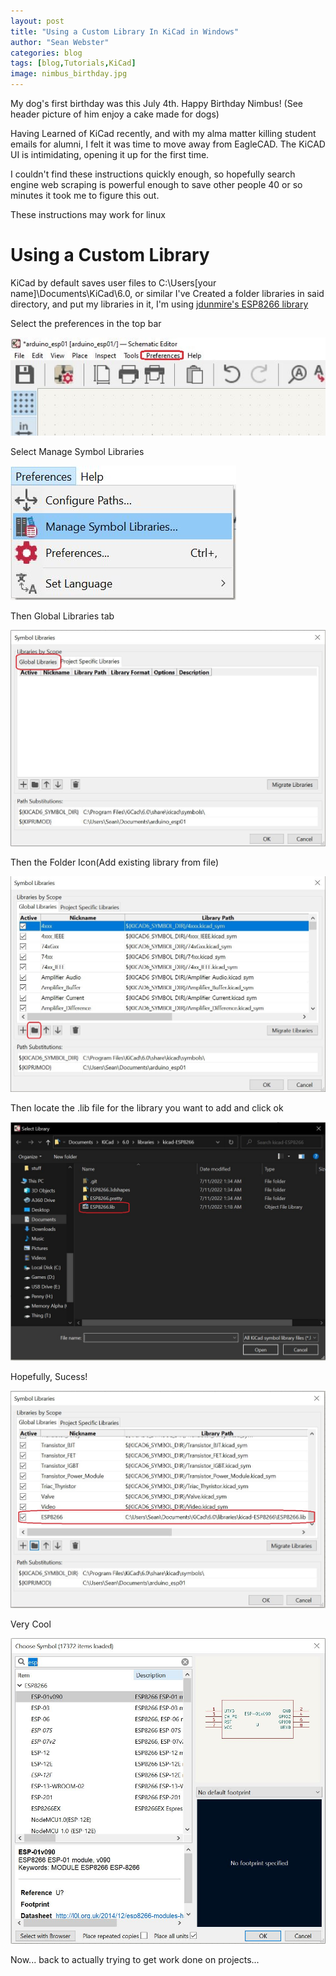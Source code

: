```yaml
---
layout: post
title: "Using a Custom Library In KiCad in Windows"
author: "Sean Webster"
categories: blog
tags: [blog,Tutorials,KiCad]
image: nimbus_birthday.jpg
---
```


My dog's first birthday was this July 4th. Happy Birthday Nimbus! (See header picture of him enjoy a cake made for dogs)

Having Learned of KiCad recently, and with my alma matter killing student emails for alumni, I felt it was time to move away from EagleCAD.
The KiCAD UI is intimidating, opening it up for the first time.

I couldn't find these instructions quickly enough, so hopefully search engine web scraping is powerful enough to save other 
people 40 or so minutes it took me to figure this out.

These instructions may work for linux
# Using a Custom Library
KiCad by default saves user files to C:\Users\[your name]\Documents\KiCad\6.0, or similar
I've Created a folder libraries in said directory, and put my libraries in it,
I'm using [jdunmire's ESP8266 library](https://github.com/jdunmire/kicad-ESP8266)



Select the preferences in the top bar

![Preferences](../assets/img/KiCad/1.JPG)

Select Manage Symbol Libraries

![Manage Symbol Libraries](../assets/img/KiCad/2.JPG)

Then Global Libraries tab

![Global Libraries](../assets/img/KiCad/3.JPG)


Then the Folder Icon(Add existing library from file)


![Folder Icon(Add existing library from file)](../assets/img/KiCad/4.JPG)

Then locate the .lib file for the library you want to add and click ok

![your library file](../assets/img/KiCad/5.JPG)

Hopefully, Sucess!

![Success!](../assets/img/KiCad/6.JPG)


Very Cool

![Very Cool](../assets/img/KiCad/7.JPG)


Now... back to actually trying to get work done on projects...